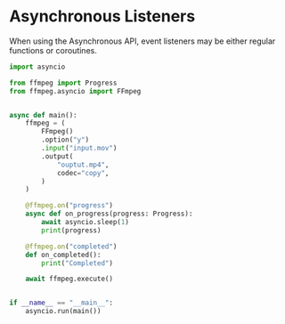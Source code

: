 # Asynchronous Listeners

When using the Asynchronous API, event listeners may be either regular functions or coroutines.

``` python
import asyncio

from ffmpeg import Progress
from ffmpeg.asyncio import FFmpeg


async def main():
    ffmpeg = (
        FFmpeg()
        .option("y")
        .input("input.mov")
        .output(
            "ouptut.mp4",
            codec="copy",
        )
    )

    @ffmpeg.on("progress")
    async def on_progress(progress: Progress):
        await asyncio.sleep(1)
        print(progress)

    @ffmpeg.on("completed")
    def on_completed():
        print("Completed")

    await ffmpeg.execute()


if __name__ == "__main__":
    asyncio.run(main())
```